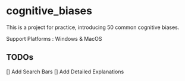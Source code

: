 # cognitive_biases

This is a project for practice, introducing 50 common cognitive biases.

Support Platforms : Windows & MacOS

## TODOs

[] Add Search Bars
[] Add Detailed Explanations
